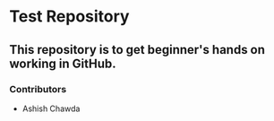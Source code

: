 # Test Repository

## This repository is to get beginner's hands on working in GitHub.

### Contributors
- Ashish Chawda
